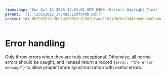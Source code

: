 ```yaml
---
timestamp: 'Sun Oct 12 2025 17:54:02 GMT-0400 (Eastern Daylight Time)'
parent: '[[..\20251012_175402.15dfb4db.md]]'
content_id: db39d9517e9bc7a9f0091cf2802a5aaa710248b26a19043ebddbc00ba067bc70
---
```


# Error handling

Only throw errors when they are truly exceptional. Otherwise, all normal errors should be caught, and instead return a record `{error: "the error message"}` to allow proper future synchronization with useful errors.
